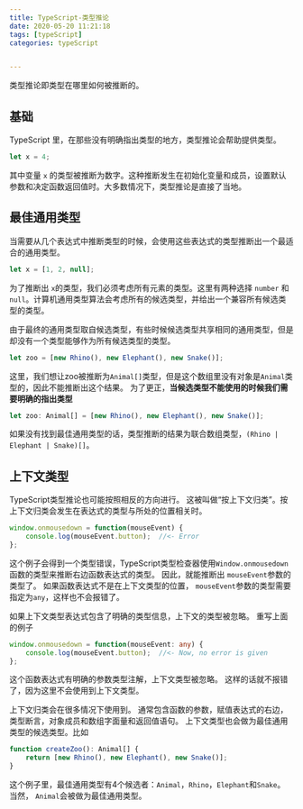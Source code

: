 ```yaml
---
title: TypeScript-类型推论
date: 2020-05-20 11:21:18
tags: [typeScript]
categories: typeScript


---
```


类型推论即类型在哪里如何被推断的。

## 基础

TypeScript 里，在那些没有明确指出类型的地方，类型推论会帮助提供类型。

```typescript
let x = 4;
```

其中变量 `x` 的类型被推断为数字。这种推断发生在初始化变量和成员，设置默认参数和决定函数返回值时。大多数情况下，类型推论是直接了当地。

## 最佳通用类型

当需要从几个表达式中推断类型的时候，会使用这些表达式的类型推断出一个最适合的通用类型。

```typescript
let x = [1, 2, null];
```

为了推断出 `x`的类型，我们必须考虑所有元素的类型。这里有两种选择 `number` 和 `null`。计算机通用类型算法会考虑所有的候选类型，并给出一个兼容所有候选类型的类型。

由于最终的通用类型取自候选类型，有些时候候选类型共享相同的通用类型，但是却没有一个类型能够作为所有候选类型的类型。

<!--more-->

```typescript
let zoo = [new Rhino(), new Elephant(), new Snake()];
```

这里，我们想让zoo被推断为`Animal[]`类型，但是这个数组里没有对象是`Animal`类型的，因此不能推断出这个结果。 为了更正，**当候选类型不能使用的时候我们需要明确的指出类型**

```typescript
let zoo: Animal[] = [new Rhino(), new Elephant(), new Snake()];
```

如果没有找到最佳通用类型的话，类型推断的结果为联合数组类型，`(Rhino | Elephant | Snake)[]`。

## 上下文类型

TypeScript类型推论也可能按照相反的方向进行。 这被叫做“按上下文归类”。按上下文归类会发生在表达式的类型与所处的位置相关时。

```typescript
window.onmousedown = function(mouseEvent) {
    console.log(mouseEvent.button);  //<- Error
};
```

这个例子会得到一个类型错误，TypeScript类型检查器使用`Window.onmousedown`函数的类型来推断右边函数表达式的类型。 因此，就能推断出 `mouseEvent`参数的类型了。 如果函数表达式不是在上下文类型的位置， `mouseEvent`参数的类型需要指定为`any`，这样也不会报错了。

如果上下文类型表达式包含了明确的类型信息，上下文的类型被忽略。 重写上面的例子

```typescript
window.onmousedown = function(mouseEvent: any) {
    console.log(mouseEvent.button);  //<- Now, no error is given
};
```

这个函数表达式有明确的参数类型注解，上下文类型被忽略。 这样的话就不报错了，因为这里不会使用到上下文类型。

上下文归类会在很多情况下使用到。 通常包含函数的参数，赋值表达式的右边，类型断言，对象成员和数组字面量和返回值语句。 上下文类型也会做为最佳通用类型的候选类型。比如

```typescript
function createZoo(): Animal[] {
    return [new Rhino(), new Elephant(), new Snake()];
}
```

这个例子里，最佳通用类型有4个候选者：`Animal`，`Rhino`，`Elephant`和`Snake`。 当然， `Animal`会被做为最佳通用类型。
